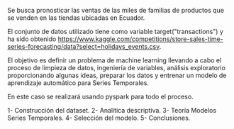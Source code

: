 Se busca pronosticar las ventas de las miles de familias de productos que se venden en las tiendas ubicadas en Ecuador.

El conjunto de datos utilizado tiene como variable target("transactions") y ha sido obtenido https://www.kaggle.com/competitions/store-sales-time-series-forecasting/data?select=holidays_events.csv.

El objetivo es definir un problema de machine learning llevando a cabo el proceso de limpieza de datos, ingeniería de variables, análisis exploratorio proporcionando algunas ideas, preparar los datos y entrenar un modelo de aprendizaje automático para Series Temporales.

En este caso se realizará usando pyspark para todo el proceso.

1- Construcción del dataset.
2- Analítica descriptiva.
3- Teoría Modelos Series Temporales.
4- Selección del modelo.
5- Conclusiones.
